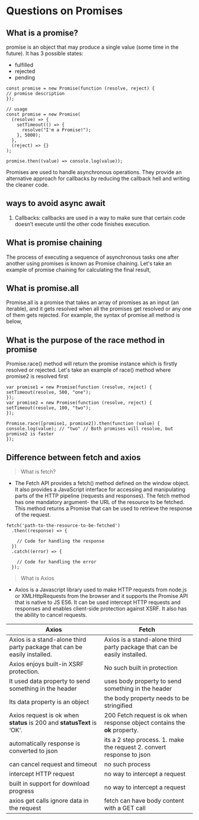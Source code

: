 # Questions on Promises

## What is a promise?

promise is an object that may produce a single value (some time in the future).
It has 3 possible states:
 -  fulfilled 
 - rejected 
 - pending

```
const promise = new Promise(function (resolve, reject) {
// promise description
});

// usage
const promise = new Promise(
  (resolve) => {
    setTimeout(() => {
      resolve("I'm a Promise!");
    }, 5000);
  },
  (reject) => {}
);

promise.then((value) => console.log(value));
```
Promises are used to handle asynchronous operations. They provide an alternative approach for callbacks by reducing the callback hell and writing the cleaner code.

## ways to avoid async await
1. Callbacks: callbacks are used in a way to make sure that certain code doesn’t execute until the other code finishes execution.

## What is promise chaining
The process of executing a sequence of asynchronous tasks one after another using promises is known as Promise chaining. Let's take an example of promise chaining for calculating the final result,

## What is promise.all
Promise.all is a promise that takes an array of promises as an input (an iterable), and it gets resolved when all the promises get resolved or any one of them gets rejected. For example, the syntax of promise.all method is below,

## What is the purpose of the race method in promise
Promise.race() method will return the promise instance which is firstly resolved or rejected. Let's take an example of race() method where promise2 is resolved first

```
var promise1 = new Promise(function (resolve, reject) {
setTimeout(resolve, 500, "one");
});
var promise2 = new Promise(function (resolve, reject) {
setTimeout(resolve, 100, "two");
});

Promise.race([promise1, promise2]).then(function (value) {
console.log(value); // "two" // Both promises will resolve, but promise2 is faster
});
```

## Difference between fetch and axios
> What is fetch?
- The Fetch API provides a fetch() method defined on the window object. It also provides a JavaScript interface for accessing and manipulating parts of the HTTP pipeline (requests and responses). The fetch method has one mandatory argument- the URL of the resource to be fetched. This method returns a Promise that can be used to retrieve the response of the request.
```
fetch('path-to-the-resource-to-be-fetched')
  .then((response) => {
 
    // Code for handling the response
  })
  .catch((error) => {
 
    // Code for handling the error
  });
```
> What is Axios
- Axios is a Javascript library used to make HTTP requests from node.js or XMLHttpRequests from the browser and it supports the Promise API that is native to JS ES6. It can be used intercept HTTP requests and responses and enables client-side protection against XSRF. It also has the ability to cancel requests. 

| Axios                                                                    | Fetch                                                                                          |
|--------------------------------------------------------------------------|------------------------------------------------------------------------------------------------|
| Axios is a stand-alone third party package that can be easily installed. | Axios is a stand-alone third party package that can be easily installed.                       |
| Axios enjoys built-in XSRF protection.	                                  | No such built in protection                                                                    |
| It used data property to send something in the header                    | uses body property to send something in the header                                             |
| Its data property is an object                                           | the body property needs to be stringified                                                      |
| Axios request is ok when **status** is 200 and **statusText** is ‘OK’.	          | 200 Fetch request is ok when response object contains the **ok** property. |
| automatically response is converted to json                              | its a 2 step process. 1. make the request 2. convert response to json                          |
| can cancel request and timeout                                           | no such process                                                                                |
| intercept HTTP request                                                   | no way to intercept a request                                                                  |
| built in support for download progress                                   | no way to intercept a request                                                                  |
| axios get calls ignore data in the request                               | fetch can have body content with a GET call                                                    |

